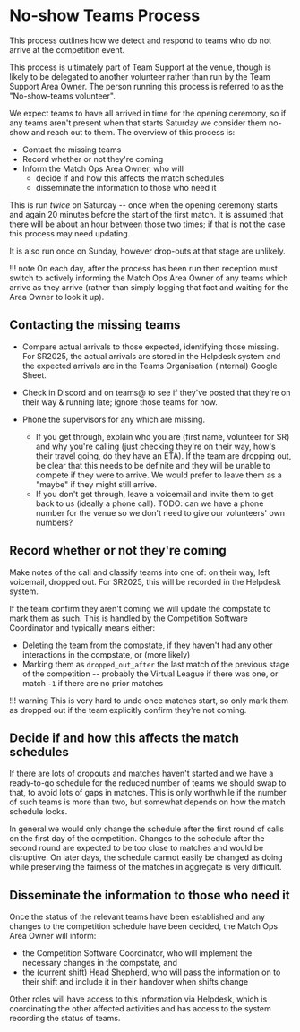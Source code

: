 # No-show Teams Process

This process outlines how we detect and respond to teams who do not arrive at the competition event.

This process is ultimately part of Team Support at the venue, though is likely to be delegated to another volunteer rather than run by the Team Support Area Owner.
The person running this process is referred to as the "No-show-teams volunteer".

We expect teams to have all arrived in time for the opening ceremony, so if any teams aren't present when that starts Saturday we consider them no-show and reach out to them.
The overview of this process is:

* Contact the missing teams
* Record whether or not they're coming
* Inform the Match Ops Area Owner, who will
    * decide if and how this affects the match schedules
    * disseminate the information to those who need it

This is run *twice* on Saturday -- once when the opening ceremony starts and again 20 minutes before the start of the first match.
It is assumed that there will be about an hour between those two times; if that is not the case this process may need updating.

It is also run once on Sunday, however drop-outs at that stage are unlikely.

!!! note
    On each day, after the process has been run then reception must switch to actively informing the Match Ops Area Owner of any teams which arrive as they arrive (rather than simply logging that fact and waiting for the Area Owner to look it up).

## Contacting the missing teams

* Compare actual arrivals to those expected, identifying those missing.
  For SR2025, the actual arrivals are stored in the Helpdesk system and the expected arrivals are in the Teams Organisation (internal) Google Sheet.

* Check in Discord and on teams@ to see if they've posted that they're on their way & running late; ignore those teams for now.

* Phone the supervisors for any which are missing.
    * If you get through, explain who you are (first name, volunteer for SR) and why you're calling (just checking they're on their way, how's their travel going, do they have an ETA).
      If the team are dropping out, be clear that this needs to be definite and they will be unable to compete if they were to arrive. We would prefer to leave them as a "maybe" if they might still arrive.
    * If you don't get through, leave a voicemail and invite them to get back to us (ideally a phone call).
      TODO: can we have a phone number for the venue so we don't need to give our volunteers' own numbers?

## Record whether or not they're coming

Make notes of the call and classify teams into one of: on their way, left voicemail, dropped out.
For SR2025, this will be recorded in the Helpdesk system.

If the team confirm they aren't coming we will update the compstate to mark them as such. This is handled by the Competition Software Coordinator and typically means either:

* Deleting the team from the compstate, if they haven't had any other interactions in the compstate, or (more likely)
* Marking them as `dropped_out_after` the last match of the previous stage of the competition -- probably the Virtual League if there was one, or match `-1` if there are no prior matches

!!! warning
    This is very hard to undo once matches start, so only mark them as dropped out if the team explicitly confirm they're not coming.

## Decide if and how this affects the match schedules

If there are lots of dropouts and matches haven't started and we have a ready-to-go schedule for the reduced number of teams we should swap to that, to avoid lots of gaps in matches. This is only worthwhile if the number of such teams is more than two, but somewhat depends on how the match schedule looks.

In general we would only change the schedule after the first round of calls on the first day of the competition.
Changes to the schedule after the second round are expected to be too close to matches and would be disruptive.
On later days, the schedule cannot easily be changed as doing while preserving the fairness of the matches in aggregate is very difficult.

## Disseminate the information to those who need it

Once the status of the relevant teams have been established and any changes to the competition schedule have been decided, the Match Ops Area Owner will
inform:

* the Competition Software Coordinator, who will implement the necessary changes in the compstate, and
* the (current shift) Head Shepherd, who will pass the information on to their shift and include it in their handover when shifts change

Other roles will have access to this information via Helpdesk, which is coordinating the other affected activities and has access to the system recording the status of teams.
